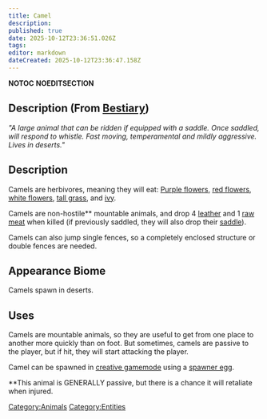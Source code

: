 ```yaml
---
title: Camel
description: 
published: true
date: 2025-10-12T23:36:51.026Z
tags: 
editor: markdown
dateCreated: 2025-10-12T23:36:47.158Z
---
```


__NOTOC__ __NOEDITSECTION__

## Description (From [Bestiary](Bestiary "wikilink"))

*"A large animal that can be ridden if equipped with a saddle. Once
saddled, will respond to whistle. Fast moving, temperamental and mildly
aggressive. Lives in deserts."*

## Description

Camels are herbivores, meaning they will eat: [Purple
flowers](Purple_Flower "wikilink"), [red
flowers](Red_Flower "wikilink"), [white
flowers](White_Flower "wikilink"), [tall grass](Tall_Grass "wikilink"),
and [ivy](Ivy "wikilink").

Camels are non-hostile\*\* mountable animals, and drop 4
[leather](Leather "wikilink") and 1 [raw meat](Raw_Meat "wikilink") when
killed (if previously saddled, they will also drop their
[saddle](saddle "wikilink")).

Camels can also jump single fences, so a completely enclosed structure
or double fences are needed.

## Appearance Biome

Camels spawn in deserts.

## Uses

Camels are mountable animals, so they are useful to get from one place
to another more quickly than on foot. But sometimes, camels are passive
to the player, but if hit, they will start attacking the player.

Camel can be spawned in [creative
gamemode](Creative_Gamemode "wikilink") using a [spawner
egg](Creative_Eggs "wikilink").

\*\*This animal is GENERALLY passive, but there is a chance it will
retaliate when injured.

[Category:Animals](Category:Animals "wikilink")
[Category:Entities](Category:Entities "wikilink")